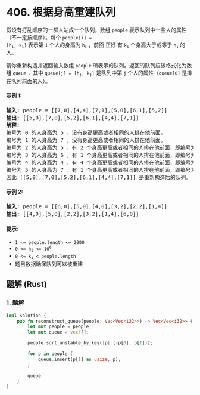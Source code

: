 # 406. 根据身高重建队列
假设有打乱顺序的一群人站成一个队列，数组 `people` 表示队列中一些人的属性（不一定按顺序）。每个 <code>people[i] = [h<sub>i</sub>, k<sub>i</sub>]</code> 表示第 `i` 个人的身高为 <code>h<sub>i</sub></code> ，前面 正好 有 <code>k<sub>i</sub></code> 个身高大于或等于 <code>h<sub>i</sub></code> 的人。

请你重新构造并返回输入数组 `people` 所表示的队列。返回的队列应该格式化为数组 `queue` ，其中 <code>queue[j] = [h<sub>j</sub>, k<sub>j</sub>]</code> 是队列中第 `j` 个人的属性（`queue[0]` 是排在队列前面的人）。

#### 示例 1:
<pre>
<strong>输入:</strong> people = [[7,0],[4,4],[7,1],[5,0],[6,1],[5,2]]
<strong>输出:</strong> [[5,0],[7,0],[5,2],[6,1],[4,4],[7,1]]
<strong>解释:</strong>
编号为 0 的人身高为 5 ，没有身高更高或者相同的人排在他前面。
编号为 1 的人身高为 7 ，没有身高更高或者相同的人排在他前面。
编号为 2 的人身高为 5 ，有 2 个身高更高或者相同的人排在他前面，即编号为 0 和 1 的人。
编号为 3 的人身高为 6 ，有 1 个身高更高或者相同的人排在他前面，即编号为 1 的人。
编号为 4 的人身高为 4 ，有 4 个身高更高或者相同的人排在他前面，即编号为 0、1、2、3 的人。
编号为 5 的人身高为 7 ，有 1 个身高更高或者相同的人排在他前面，即编号为 1 的人。
因此 [[5,0],[7,0],[5,2],[6,1],[4,4],[7,1]] 是重新构造后的队列。
</pre>

#### 示例 2:
<pre>
<strong>输入:</strong> people = [[6,0],[5,0],[4,0],[3,2],[2,2],[1,4]]
<strong>输出:</strong> [[4,0],[5,0],[2,2],[3,2],[1,4],[6,0]]
</pre>

#### 提示:
* `1 <= people.length <= 2000`
* <code>0 <= h<sub>i</sub> <= 10<sup>6</sup></code>
* <code>0 <= k<sub>i</sub> < people.length</code>
* 题目数据确保队列可以被重建

## 题解 (Rust)

### 1. 题解
```Rust
impl Solution {
    pub fn reconstruct_queue(people: Vec<Vec<i32>>) -> Vec<Vec<i32>> {
        let mut people = people;
        let mut queue = vec![];

        people.sort_unstable_by_key(|p| (-p[0], p[1]));

        for p in people {
            queue.insert(p[1] as usize, p);
        }

        queue
    }
}
```
